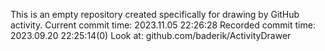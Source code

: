 This is an empty repository created specifically for drawing by GitHub activity.
Current commit time: 2023.11.05 22:26:28
Recorded commit time: 2023.09.20 22:25:14(0)
Look at: github.com/baderik/ActivityDrawer
